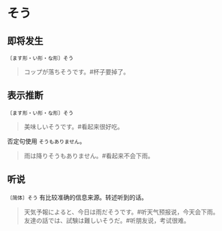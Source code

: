 # そう

## 即将发生

`〔ます形・い形・な形〕そう`

> コップが落ちそうです。#杯子要掉了。

## 表示推断

`〔ます形・い形・な形〕そう`

> 美味しいそうです。#看起来很好吃。

否定句使用 `そうもありません`。

> 雨は降りそうもありません。#看起来不会下雨。

## 听说

`〔简体〕そう` 有比较准确的信息来源。转述听到的话。

> 天気予報によると、今日は雨だそうです。#听天气预报说，今天会下雨。
> 友達の話では、試験は難しいそうだ。#听朋友说，考试很难。
